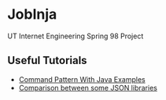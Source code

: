 # JobInja
UT Internet Engineering Spring 98 Project


## Useful Tutorials

* [Command Pattern With Java Examples](https://dzone.com/articles/design-patterns-command)
* [Comparison between some JSON libraries](https://blog.overops.com/the-ultimate-json-library-json-simple-vs-gson-vs-jackson-vs-json/)
